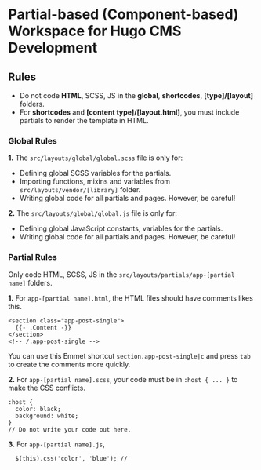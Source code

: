 # Partial-based (Component-based) Workspace for Hugo CMS Development

## Rules

* Do not code **HTML**, SCSS, JS in the **global**, **shortcodes**, **[type]/[layout]** folders.
* For **shortcodes** and **[content type]/[layout.html]**, you must include partials to render the template in HTML.

### Global Rules
**1.** The `src/layouts/global/global.scss` file is only for:
  * Defining global SCSS variables for the partials.
  * Importing functions, mixins and variables from `src/layouts/vendor/[library]` folder.
  * Writing global code for all partials and pages. However, be careful!

**2.** The `src/layouts/global/global.js` file is only for:
  * Defining global JavaScript constants, variables for the partials.
  * Writing global code for all partials and pages. However, be careful!

### Partial Rules
Only code HTML, SCSS, JS in the `src/layouts/partials/app-[partial name]` folders.

**1.** For `app-[partial name].html`, the HTML files should have comments likes this.
```
<section class="app-post-single">
  {{- .Content -}}
</section>
<!-- /.app-post-single -->
```
You can use this Emmet shortcut `section.app-post-single|c` and press `tab` to create the comments more quickly.

**2.** For `app-[partial name].scss`, your code must be in `:host { ... }` to make the CSS conflicts.
```
:host {
  color: black;
  background: white;
}
// Do not write your code out here.
```

**3.** For `app-[partial name].js`, 
```
  $(this).css('color', 'blue'); // 
```
